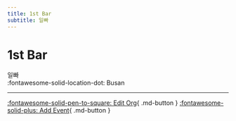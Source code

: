 ```yaml
---
title: 1st Bar
subtitle: 일빠
---
```


# 1st Bar

일빠  
:fontawesome-solid-location-dot: Busan  


---

[:fontawesome-solid-pen-to-square: Edit Org](https://github.com/swingdance/orgs/issues/new?assignees=&labels=update+org&projects=&template=03-update_entity.yml&title=Update%20Org%3A%20ko_KR%20%E2%80%A2%201st%20Bar&region=ko_KR&id=1st-bar&name=1st%20Bar){ .md-button } [:fontawesome-solid-plus: Add Event](https://github.com/swingdance/events/issues/new?assignees=&labels=add+event&projects=&template=02-add_entity.yml&title=Add%20Event%3A%20ko_KR%20%E2%80%A2%20%3CName%3E&region=ko_KR&province=Busan&city=Busan&org_id=1st-bar){ .md-button }
